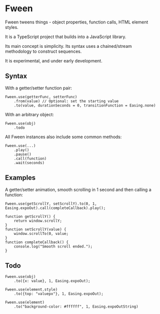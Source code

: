 # Fween

Fween tweens things - object properties, function calls, HTML element styles.

It is a TypeScript project that builds into a JavaScript library.

Its main concept is simplicity. Its syntax uses a chained/stream methodology to construct sequences.

It is experimental, and under early development.

## Syntax

With a getter/setter function pair:

    Fween.use(getterFunc, setterFunc)
        .from(value) // Optional: set the starting value
        .to(value, durationSeconds = 0, transitionFunction = Easing.none)

With an arbitrary object:

    Fween.use(obj)
        .todo

All Fween instances also include some common methods:

    Fween.use(...)
        .play()
        .pause()
        .call(function)
        .wait(seconds)

## Examples

A getter/setter animation, smooth scrolling in 1 second and then calling a function:

    Fween.use(getScrollY, setScrollY).to(0, 1, Easing.expoOut).call(completeCallback).play();

    function getScrollY() {
        return window.scrollY;
    }
    function setScrollY(value) {
        window.scrollTo(0, value;
    }
    function completeCallback() {
        console.log("Smooth scroll ended.");
    }

## Todo

    Fween.use(obj)
		.to({x: value}, 1, Easing.expoOut);

    Fween.use(element.style)
		.to({top: "valuepx"}, 1, Easing.expoOut);

    Fween.use(element)
		.to("background-color: #ffffff", 1, Easing.expoOutString)
		

